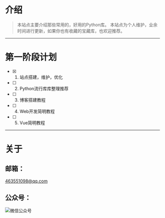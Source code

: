 # 介绍

> 本站点主要介绍那些常用的，好用的Python库。
> 本站点为个人维护，业余时间进行更新，如果你也有收藏的宝藏库，也欢迎推荐。

---

# 第一阶段计划

- [x] 1. 站点搭建，维护，优化
- [ ] 2. Python流行库库整理推荐
- [ ] 3. 博客搭建教程
- [ ] 4. Web开发简明教程
- [ ] 5. Vue简明教程

---

# 关于

## 邮箱：

<463551098@qq.com>

## 公众号：

![微信公众号](https://gitee.com/phygerr/picture/raw/master/vx.jpg)

